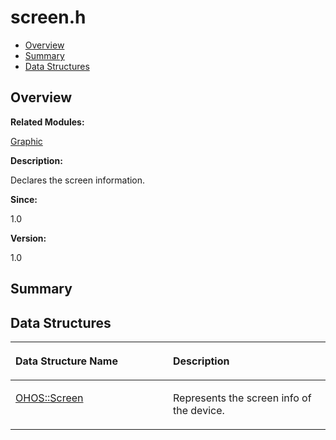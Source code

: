 # screen.h<a name="ZH-CN_TOPIC_0000001055198110"></a>

-   [Overview](#section727075053165629)
-   [Summary](#section331414971165629)
-   [Data Structures](#nested-classes)

## **Overview**<a name="section727075053165629"></a>

**Related Modules:**

[Graphic](Graphic.md)

**Description:**

Declares the screen information. 

**Since:**

1.0

**Version:**

1.0

## **Summary**<a name="section331414971165629"></a>

## Data Structures<a name="nested-classes"></a>

<a name="table182030462165629"></a>
<table><thead align="left"><tr id="row278646186165629"><th class="cellrowborder" valign="top" width="50%" id="mcps1.1.3.1.1"><p id="p689694086165629"><a name="p689694086165629"></a><a name="p689694086165629"></a>Data Structure Name</p>
</th>
<th class="cellrowborder" valign="top" width="50%" id="mcps1.1.3.1.2"><p id="p1618120327165629"><a name="p1618120327165629"></a><a name="p1618120327165629"></a>Description</p>
</th>
</tr>
</thead>
<tbody><tr id="row461915762165629"><td class="cellrowborder" valign="top" width="50%" headers="mcps1.1.3.1.1 "><p id="p1656942007165629"><a name="p1656942007165629"></a><a name="p1656942007165629"></a><a href="OHOS-Screen.md">OHOS::Screen</a></p>
</td>
<td class="cellrowborder" valign="top" width="50%" headers="mcps1.1.3.1.2 "><p id="p127757525165629"><a name="p127757525165629"></a><a name="p127757525165629"></a>Represents the screen info of the device. </p>
</td>
</tr>
</tbody>
</table>

